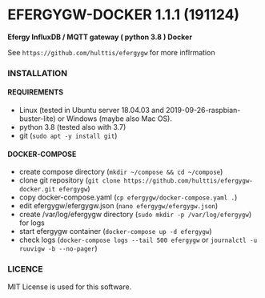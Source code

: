 # EFERGYGW-DOCKER 1.1.1 (191124)
**Efergy InfluxDB / MQTT gateway ( python 3.8 ) Docker**

See `https://github.com/hulttis/efergygw` for more inflrmation

### INSTALLATION
#### REQUIREMENTS
- Linux (tested in Ubuntu server 18.04.03 and 2019-09-26-raspbian-buster-lite) or Windows (maybe also Mac OS).
- python 3.8 (tested also with 3.7)
- git (`sudo apt -y install git`)
 
#### DOCKER-COMPOSE
- create compose directory (`mkdir ~/compose && cd ~/compose`)
- clone git repository (`git clone https://github.com/hulttis/efergygw-docker.git efergygw`)
- copy docker-compose.yaml (`cp efergygw/docker-compose.yaml .`)
- edit efergygw/efergygw.json (`nano efergygw/efergygw.json`)
- create /var/log/efergygw directory (`sudo mkdir -p /var/log/efergygw`) for logs
- start efergygw container (`docker-compose up -d efergygw`)
- check logs (`docker-compose logs --tail 500 efergygw` or `journalctl -u ruuvigw -b --no-pager`)

### LICENCE
MIT License is used for this software.
